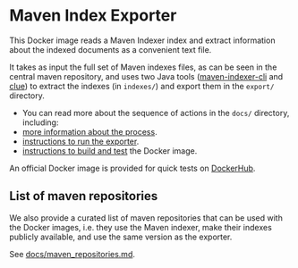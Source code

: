
# Maven Index Exporter

This Docker image reads a Maven Indexer index and extract information about the indexed documents as a convenient text file.

It takes as input the full set of Maven indexes files, as can be seen in the central maven repository, and uses two Java tools ([maven-indexer-cli](https://maven.apache.org/maven-indexer/) and [clue](https://github.com/javasoze/clue)) to extract the indexes (in `indexes/`) and export them in the `export/` directory.

* You can read more about the sequence of actions in the `docs/` directory, including:
* [more information about the process](docs/README.md). 
* [instructions to run the exporter](docs/run_maven_index_exporter.md). 
* [instructions to build and test](docs/build_and_test.md) the Docker image. 

An official Docker image is provided for quick tests on [DockerHub](https://hub.docker.com/r/bbaldassari/maven-index-exporter).

## List of maven repositories

We also provide a curated list of maven repositories that can be used with the Docker images, i.e. they use the Maven indexer, make their indexes publicly available, and use the same version as the exporter. 

See [docs/maven_repositories.md](docs/maven_repositories.md).

